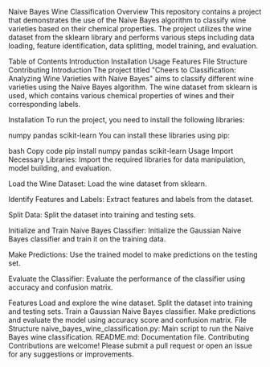 
Naive Bayes Wine Classification
Overview
This repository contains a project that demonstrates the use of the Naive Bayes algorithm to classify wine varieties based on their chemical properties. The project utilizes the wine dataset from the sklearn library and performs various steps including data loading, feature identification, data splitting, model training, and evaluation.

Table of Contents
Introduction
Installation
Usage
Features
File Structure
Contributing
Introduction
The project titled "Cheers to Classification: Analyzing Wine Varieties with Naive Bayes" aims to classify different wine varieties using the Naive Bayes algorithm. The wine dataset from sklearn is used, which contains various chemical properties of wines and their corresponding labels.

Installation
To run the project, you need to install the following libraries:

numpy
pandas
scikit-learn
You can install these libraries using pip:

bash
Copy code
pip install numpy pandas scikit-learn
Usage
Import Necessary Libraries: Import the required libraries for data manipulation, model building, and evaluation.

Load the Wine Dataset: Load the wine dataset from sklearn.

Identify Features and Labels: Extract features and labels from the dataset.

Split Data: Split the dataset into training and testing sets.

Initialize and Train Naive Bayes Classifier: Initialize the Gaussian Naive Bayes classifier and train it on the training data.

Make Predictions: Use the trained model to make predictions on the testing set.

Evaluate the Classifier: Evaluate the performance of the classifier using accuracy and confusion matrix.

Features
Load and explore the wine dataset.
Split the dataset into training and testing sets.
Train a Gaussian Naive Bayes classifier.
Make predictions and evaluate the model using accuracy score and confusion matrix.
File Structure
naive_bayes_wine_classification.py: Main script to run the Naive Bayes wine classification.
README.md: Documentation file.
Contributing
Contributions are welcome! Please submit a pull request or open an issue for any suggestions or improvements.
